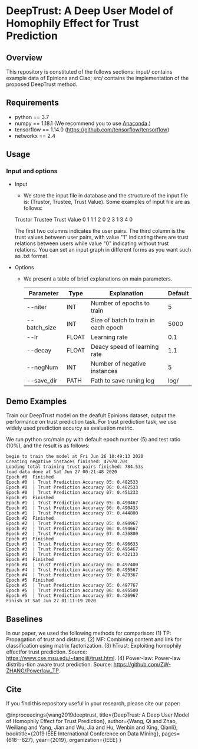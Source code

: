 # DeepTrust: A Deep User Model of Homophily Effect for Trust Prediction 

## Overview
This repository is constituted of the follows sections:
input/ contains example data of Epinions and Ciao;
src/ contains the implementation of the proposed DeepTrust method.


## Requirements
 - python == 3.7
 - numpy == 1.18.1 (We recommend you to use [Anaconda](https://anaconda.org/anaconda/numpy).)
 - tensorflow == 1.14.0 (https://github.com/tensorflow/tensorflow)
 - networkx == 2.4


## Usage
### Input and options

- Input
  * We store the input file in database and the structure of the input file is: (Trustor, Trustee, Trust Value).
  Some examples of input file are as follows:

   Trustor    Trustee    Trust Value
      0	        1	      1
      1	        2	      0 
      2	        3	      1
      3	        4	      0 
 
  The first two columns indicates the user pairs. The third column is the trust values between user pairs, 
  with value "1" indicating there are trust relations between users while value "0" indicating without trust relations.
  You can set an input graph in different forms as you want such as .txt format.

- Options
  * We present a table of brief explanations on main parameters. 

      Parameter     | Type       | Explanation                         | Default
      ----------    |------------|------------------------------------ |-------------
      --niter       | INT        | Number of epochs to train           |5
      --batch_size  | INT        | Size of batch to train in each epoch|5000
      --lr          | FLOAT      | Learning rate                       |0.1
      --decay       | FLOAT      | Deacy speed of learning rate        |1.1
      --negNum      | INT        | Number of negative instances        |5
      --save_dir    | PATH       | Path to save runing log             |log/

   
## Demo Examples
Train our DeepTrust model on the deafult Epinions dataset, output the performance on trust prediction task. 
For trust prediction task, we use widely used prediction accurcy as evaluation metric. 


We run python src/main.py with default epoch number (5) and test ratio (10%), and the result is as follows:

	begin to train the model at Fri Jun 26 10:49:13 2020
	Creating negative instaces finished: 47970.70s
	Loading total training trust pairs finished: 784.53s
	load data done at Sat Jun 27 00:21:48 2020
	Epoch #0  Finished 
	Epoch #0  | Trust Prediction Accuracy 05: 0.482533
	Epoch #0  | Trust Prediction Accuracy 06: 0.482533
	Epoch #0  | Trust Prediction Accuracy 07: 0.451233
	Epoch #1  Finished 
	Epoch #1  | Trust Prediction Accuracy 05: 0.490467
	Epoch #1  | Trust Prediction Accuracy 06: 0.490433
	Epoch #1  | Trust Prediction Accuracy 07: 0.444800
	Epoch #2  Finished 
	Epoch #2  | Trust Prediction Accuracy 05: 0.494967
	Epoch #2  | Trust Prediction Accuracy 06: 0.494667
	Epoch #2  | Trust Prediction Accuracy 07: 0.436800
	Epoch #3  Finished 
	Epoch #3  | Trust Prediction Accuracy 05: 0.496633
	Epoch #3  | Trust Prediction Accuracy 06: 0.495467
	Epoch #3  | Trust Prediction Accuracy 07: 0.432133
	Epoch #4  Finished 
	Epoch #4  | Trust Prediction Accuracy 05: 0.497400
	Epoch #4  | Trust Prediction Accuracy 06: 0.495567
	Epoch #4  | Trust Prediction Accuracy 07: 0.429367
	Epoch #5  Finished 
	Epoch #5  | Trust Prediction Accuracy 05: 0.497767
	Epoch #5  | Trust Prediction Accuracy 06: 0.495500
	Epoch #5  | Trust Prediction Accuracy 07: 0.426967
	Finish at Sat Jun 27 01:11:19 2020

## Baselines
In our paper, we used the following methods for comparison:
(1) TP: Propagation of trust and distrust.
(2) MF: Combining content and link for classification using matrix factorization.
(3) hTrust: Exploiting homophily effectfor trust prediction. Source: https://www.cse.msu.edu/~tangjili/trust.html.
(4) Power-law: Power-law distribu-tion aware trust prediction. Source: https://github.com/ZW-ZHANG/Powerlaw_TP.


## Cite
If you find this repository useful in your research, please cite our paper:

@inproceedings{wang2019deeptrust,
  title={DeepTrust: A Deep User Model of Homophily Effect for Trust Prediction},
  author={Wang, Qi and Zhao, Weiliang and Yang, Jian and Wu, Jia and Hu, Wenbin and Xing, Qianli},
  booktitle={2019 IEEE International Conference on Data Mining},
  pages={618--627},
  year={2019},
  organization={IEEE}
}









